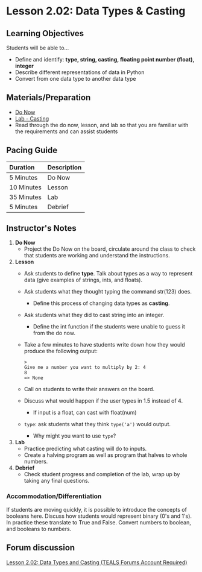 # Lesson 2.02: Data Types & Casting

## Learning Objectives

Students will be able to...

* Define and identify: **type, string, casting, floating point number \(float\), integer**
* Describe different representations of data in Python 
* Convert from one data type to another data type

## Materials/Preparation

* [Do Now](do_now.md)
* [Lab - Casting](lab.md)
* Read through the do now, lesson, and lab so that you are familiar with the requirements and can assist students

## Pacing Guide

| **Duration** | **Description** |
| :--- | :--- |
| 5 Minutes | Do Now |
| 10 Minutes | Lesson |
| 35 Minutes | Lab |
| 5 Minutes | Debrief |

## Instructor's Notes

1. **Do Now** 
   * Project the Do Now on the board, circulate around the class to check that students are working and understand the instructions. 
2. **Lesson**
   * Ask students to define **type**. Talk about types as a way to represent data \(give examples of strings, ints, and floats\).
   * Ask students what they thought typing the command str\(123\) does. 
     * Define this process of changing data types as **casting**. 
   * Ask students what they did to cast string into an integer. 
     * Define the int function if the students were unable to guess it from the do now.
   * Take a few minutes to have students write down how they would produce the following output:

     ```text
     > 
     Give me a number you want to multiply by 2: 4
     8
     => None
     ```

   * Call on students to write their answers on the board. 
   * Discuss what would happen if the user types in 1.5 instead of 4. 
     * If input is a float, can cast with float\(num\)
   * `type`: ask students what they think `type('a')` would output.  
     * Why might you want to use `type`?
3. **Lab**
   * Practice predicting what casting will do to inputs. 
   * Create a halving program as well as program that halves to whole numbers. 
4. **Debrief**
   * Check student progress and completion of the lab, wrap up by taking any final questions.

### Accommodation/Differentiation

If students are moving quickly, it is possible to introduce the concepts of booleans here. Discuss how students would represent binary \(0's and 1's\). In practice these translate to True and False. Convert numbers to boolean, and booleans to numbers.

## Forum discussion

[Lesson 2.02: Data Types and Casting \(TEALS Forums Account Required\)](https://forums.tealsk12.org/c/2nd-semester-unit-2/lesson-2-02-data-types-casting)

